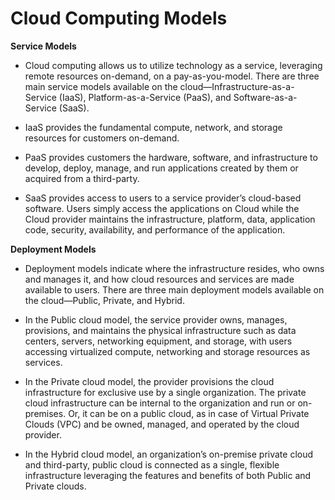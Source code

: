 # Cloud Computing Models

__Service Models__

- Cloud computing allows us to utilize technology as a service, leveraging remote resources on-demand, on a pay-as-you-model. There are three main service models available on the cloud—Infrastructure-as-a-Service (IaaS), Platform-as-a-Service (PaaS), and Software-as-a-Service (SaaS). 

- IaaS provides the fundamental compute, network, and storage resources for customers on-demand. 

- PaaS provides customers the hardware, software, and infrastructure to develop, deploy, manage, and run applications created by them or acquired from a third-party.

- SaaS provides access to users to a service provider’s cloud-based software. Users simply access the applications on Cloud while the Cloud provider maintains the infrastructure, platform, data, application code, security, availability, and performance of the application.

__Deployment Models__

- Deployment models indicate where the infrastructure resides, who owns and manages it, and how cloud resources and services are made available to users. There are three main deployment models available on the cloud—Public, Private, and Hybrid.

- In the Public cloud model, the service provider owns, manages, provisions, and maintains the physical infrastructure such as data centers, servers, networking equipment, and storage, with users accessing virtualized compute, networking and storage resources as services.

- In the Private cloud model, the provider provisions the cloud infrastructure for exclusive use by a single organization. The private cloud infrastructure can be internal to the organization and run or on-premises. Or, it can be on a public cloud, as in case of Virtual Private Clouds (VPC) and be owned, managed, and operated by the cloud provider. 

- In the Hybrid cloud model, an organization’s on-premise private cloud and third-party, public cloud is connected as a single, flexible infrastructure leveraging the features and benefits of both Public and Private clouds.